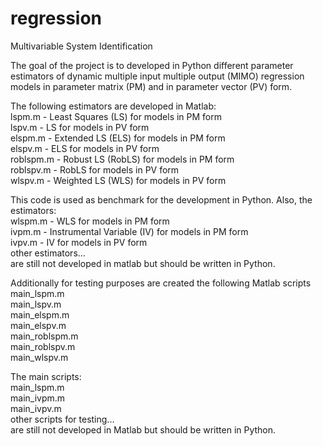 # regression
Multivariable System Identification

The goal of the project is to developed in Python different parameter estimators of dynamic multiple input multiple output (MIMO) regression models in parameter matrix (PM) and in parameter vector (PV) form.

The following estimators are developed in Matlab:  <br>
	lspm.m		- Least Squares (LS) for models in PM form <br>
	lspv.m		- LS for models in PV form <br>
	elspm.m		- Extended LS (ELS) for models in PM form <br>
	elspv.m		- ELS for models in PV form <br>
	roblspm.m	- Robust LS (RobLS) for models in PM form <br>
	roblspv.m	- RobLS for models in PV form <br>
	wlspv.m		- Weighted LS (WLS) for models in PV form <br>
<p>
This code is used as benchmark for the development in Python. Also, the estimators: <br>
	wlspm.m 	- WLS for models in PM form <br>
	ivpm.m		- Instrumental Variable (IV) for models in PM form <br>
	ivpv.m		- IV  for models in PV form <br>
	other estimators... <br>
are still not developed in matlab but should be written in Python.
<p>
Additionally for testing purposes are created the following Matlab scripts <br>
	main_lspm.m <br>
	main_lspv.m <br>
	main_elspm.m <br>
	main_elspv.m <br>
	main_roblspm.m <br>
	main_roblspv.m <br>
	main_wlspv.m <br>
<p>
The main scripts: <br>
	main_lspm.m <br>
	main_ivpm.m <br>
	main_ivpv.m <br>
	other scripts for testing... <br>
are still not developed in Matlab but should be written in Python. <br>
